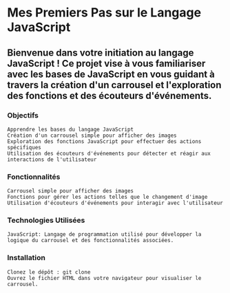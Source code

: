 <h1>Mes Premiers Pas sur le Langage JavaScript</h1>

<h2>Bienvenue dans votre initiation au langage JavaScript ! Ce projet vise à vous familiariser avec les bases de JavaScript en vous guidant à travers la création d'un carrousel et l'exploration des fonctions et des écouteurs d'événements.</h2>

<h3>Objectifs</h3>

    Apprendre les bases du langage JavaScript
    Création d'un carrousel simple pour afficher des images
    Exploration des fonctions JavaScript pour effectuer des actions spécifiques
    Utilisation des écouteurs d'événements pour détecter et réagir aux interactions de l'utilisateur

<h3>Fonctionnalités</h3>

    Carrousel simple pour afficher des images
    Fonctions pour gérer les actions telles que le changement d'image
    Utilisation d'écouteurs d'événements pour interagir avec l'utilisateur

<h3>Technologies Utilisées</h3>

    JavaScript: Langage de programmation utilisé pour développer la logique du carrousel et des fonctionnalités associées.

<h3>Installation</h3>

    Clonez le dépôt : git clone
    Ouvrez le fichier HTML dans votre navigateur pour visualiser le carrousel.

